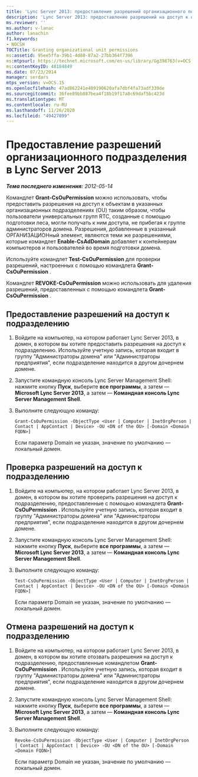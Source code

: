 ```yaml
---
title: 'Lync Server 2013: предоставление разрешений организационного подразделения'
description: 'Lync Server 2013: предоставление разрешений на доступ к организационному подразделению.'
ms.reviewer: ''
ms.author: v-lanac
author: lanachin
f1.keywords:
- NOCSH
TOCTitle: Granting organizational unit permissions
ms:assetid: 95ee5ffa-39b1-4d80-87a2-27bb364f7396
ms:mtpsurl: https://technet.microsoft.com/en-us/library/Gg398763(v=OCS.15)
ms:contentKeyID: 48184849
ms.date: 07/23/2014
manager: serdars
mtps_version: v=OCS.15
ms.openlocfilehash: 47ad862241e409190620afa7dbf4fa73adf339de
ms.sourcegitcommit: 36fee89bb887bea4f18b19f17a8c69daf5bc423d
ms.translationtype: MT
ms.contentlocale: ru-RU
ms.lasthandoff: 11/26/2020
ms.locfileid: "49427899"
---
```

# <a name="granting-organizational-unit-permissions-in-lync-server-2013"></a>Предоставление разрешений организационного подразделения в Lync Server 2013

<div data-xmlns="http://www.w3.org/1999/xhtml">

<div class="topic" data-xmlns="http://www.w3.org/1999/xhtml" data-msxsl="urn:schemas-microsoft-com:xslt" data-cs="https://msdn.microsoft.com/">

<div data-asp="https://msdn2.microsoft.com/asp">



</div>

<div id="mainSection">

<div id="mainBody">

<span> </span>

_**Тема последнего изменения:** 2012-05-14_

Командлет **Grant-CsOuPermission** можно использовать, чтобы предоставить разрешения на доступ к объектам в указанных организационных подразделениях (OU) таким образом, чтобы пользователи универсальных групп RTC, созданные с помощью подготовки леса, могли получать к ним доступа, не прибегая к группе администраторов домена. Разрешения, добавленные в указанный ОРГАНИЗАЦИОНный элемент, являются теми же разрешениями, которые командлет **Enable-CsAdDomain** добавляет к контейнерам компьютеров и пользователей во время подготовки домена.

Используйте командлет **Test-CsOuPermission** для проверки разрешений, настроенных с помощью командлета **Grant-CsOuPermission** .

Командлет **REVOKE-CsOuPermission** можно использовать для удаления разрешений, предоставленных с помощью командлета **Grant-CsOuPermission** .

<div>

## <a name="to-grant-ou-permissions"></a>Предоставление разрешений на доступ к подразделению

1.  Войдите на компьютер, на котором работает Lync Server 2013, в домен, в котором вы хотите предоставить разрешения на доступ к подразделению. Используйте учетную запись, которая входит в группу "Администраторы домена" или "Администраторы предприятия", если подразделение находится в другом дочернем домене.

2.  Запустите командную консоль Lync Server Management Shell: нажмите кнопку **Пуск**, выберите **все программы**, а затем — **Microsoft Lync Server 2013**, а затем — **Командная консоль Lync Server Management Shell**.

3.  Выполните следующую команду:
    
        Grant-CsOuPermission -ObjectType <User | Computer | InetOrgPerson | Contact | AppContact | Device> -OU <DN of the OU> [-Domain <Domain FQDN>]
    
    Если параметр Domain не указан, значение по умолчанию — локальный домен.

</div>

<div>

## <a name="to-verify-ou-permissions"></a>Проверка разрешений на доступ к подразделению

1.  Войдите на компьютер, на котором работает Lync Server 2013, в домен, в котором вы хотите проверить разрешения на доступ к подразделению, предоставленные с помощью командлета **Grant-CsOuPermission** . Используйте учетную запись, которая входит в группу "Администраторы домена" или "Администраторы предприятия", если подразделение находится в другом дочернем домене.

2.  Запустите командную консоль Lync Server Management Shell: нажмите кнопку **Пуск**, выберите **все программы**, а затем — **Microsoft Lync Server 2013**, а затем — **Командная консоль Lync Server Management Shell**.

3.  Выполните следующую команду:
    
        Test-CsOuPermission -ObjectType <User | Computer | InetOrgPerson | Contact | AppContact | Device> -OU <DN of the OU> [-Domain <Domain FQDN>]
    
    Если параметр Domain не указан, значение по умолчанию — локальный домен.

</div>

<div>

## <a name="to-revoke-ou-permissions"></a>Отмена разрешений на доступ к подразделению

1.  Войдите на компьютер, на котором работает Lync Server 2013, в домен, в котором вы хотите отозвать разрешения на доступ к подразделению, предоставленные командлетом **Grant-CsOuPermission** . Используйте учетную запись, которая входит в группу "Администраторы домена" или "Администраторы предприятия", если подразделение находится в другом дочернем домене.

2.  Запустите командную консоль Lync Server Management Shell: нажмите кнопку **Пуск**, выберите **все программы**, а затем — **Microsoft Lync Server 2013**, а затем — **Командная консоль Lync Server Management Shell**.

3.  Выполните следующую команду:
    
        Revoke-CsOuPermission -ObjectType <User | Computer | InetOrgPerson | Contact | AppContact | Device> -OU <DN of the OU> [-Domain <Domain FQDN>]
    
    Если параметр Domain не указан, значение по умолчанию — локальный домен.

</div>

</div>

<span> </span>

</div>

</div>

</div>

